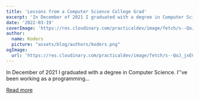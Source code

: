 ```yaml
---
title: 'Lessons from a Computer Science College Grad'
excerpt: 'In December of 2021 I graduated with a degree in Computer Science. I''ve been working as a programming...'
date: '2022-03-19'
coverImage: 'https://res.cloudinary.com/practicaldev/image/fetch/s--QoJ_jxEC--/c_imagga_scale,f_auto,fl_progressive,h_420,q_auto,w_1000/https://dev-to-uploads.s3.amazonaws.com/uploads/articles/ghxhjs7qadsossc1s6kg.jpg'
author:
  name: Koders
  picture: "assets/blog/authors/koders.png"
ogImage:
  url: 'https://res.cloudinary.com/practicaldev/image/fetch/s--QoJ_jxEC--/c_imagga_scale,f_auto,fl_progressive,h_420,q_auto,w_1000/https://dev-to-uploads.s3.amazonaws.com/uploads/articles/ghxhjs7qadsossc1s6kg.jpg'
---
```


In December of 2021 I graduated with a degree in Computer Science. I''ve been working as a programming...

[Read more](https://dev.to/2320sharon/lessons-from-a-computer-science-college-grad-2j7i)
